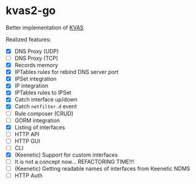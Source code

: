 # kvas2-go

Better implementation of [KVAS](https://github.com/qzeleza/kvas)

Realized features:
- [x] DNS Proxy (UDP)
- [ ] DNS Proxy (TCP)
- [x] Records memory
- [x] IPTables rules for rebind DNS server port
- [X] IPSet integration
- [X] IP integration
- [X] IPTables rules to IPSet
- [X] Catch interface up/down
- [X] Catch `netfilter.d` event
- [ ] Rule composer (CRUD)
- [ ] GORM integration
- [X] Listing of interfaces
- [ ] HTTP API
- [ ] HTTP GUI
- [ ] CLI
- [X] (Keenetic) Support for custom interfaces
- [ ] It is not a concept now... REFACTORING TIME!!!
- [ ] (Keenetic) Getting readable names of interfaces from Keenetic NDMS
- [ ] HTTP Auth
